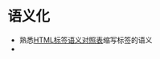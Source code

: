 # 语义化
* 熟悉[HTML标签语义对照表](http://code.sh/css/html%E6%A0%87%E7%AD%BE%E8%AF%AD%E4%B9%89%E5%AF%B9%E7%85%A7%E8%A1%A8/)缩写标签的语义
* 
